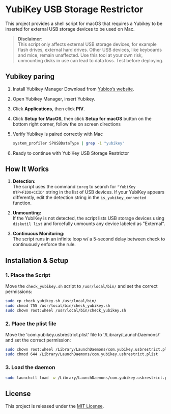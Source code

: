# YubiKey USB Storage Restrictor

This project provides a shell script for macOS that requires a Yubikey to be inserted for external USB storage devices to be used on Mac. 

> **Disclaimer:**  
> This script only affects external USB storage devices, for example flash drives, external hard drives. Other USB devices, like keyboards and mice, remain unaffected. Use this tool at your own risk, unmounting disks in use can lead to data loss. Test  before deploying.

## Yubikey paring 

1. Install Yubikey Manager 
    Download from [Yubico’s website](https://www.yubico.com/support/download/yubikey-manager/).

2. Open Yubikey Manager, insert Yubikey. 

3. Click **Applications**, then click **PIV**.

4. Click **Setup for MacOS**, then click **Setup for macOS** button on the bottom right corner, follow the on screen directions 

5. Verify Yubikey is paired correctly with Mac

    ```bash
    system_profiler SPUSBDataType | grep -i "yubikey"
    ```

6. Ready to continue with YubiKey USB Storage Restrictor

## How It Works

1. **Detection:**  
   The script uses the command `ioreg` to search for `"YubiKey OTP+FIDO+CCID"` string in the list of USB devices. If your YubiKey appears differently, edit the detection string in the `is_yubikey_connected` function.

2. **Unmounting:**  
   If the YubiKey is not detected, the script lists USB storage devices using `diskutil list` and forcefully unmounts any device labeled as "External".

3. **Continuous Monitoring:**  
   The script runs in an infinite loop w/ a 5-second delay between check to continuously enforce the rule.

## Installation & Setup

### 1. Place the Script

Move the `check_yubikey.sh` script to `/usr/local/bin/` and set the correct permissions:

```bash
sudo cp check_yubikey.sh /usr/local/bin/
sudo chmod 755 /usr/local/bin/check_yubikey.sh
sudo chown root:wheel /usr/local/bin/check_yubikey.sh
```

### 2. Place the plist file

Move the 'com.yubikey.usbrestrict.plist' file to '/Library/LaunchDaemons/' and set the correct permission:

```bash
sudo chown root:wheel /Library/LaunchDaemons/com.yubikey.usbrestrict.plist
sudo chmod 644 /Library/LaunchDaemons/com.yubikey.usbrestrict.plist
```

### 3. Load the daemon

```bash
sudo launchctl load -w /Library/LaunchDaemons/com.yubikey.usbrestrict.plist
```

## License

This project is released under the [MIT License](LICENSE).